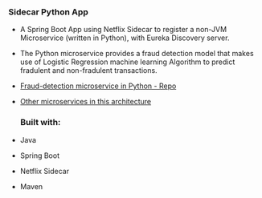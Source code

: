 ### Sidecar Python App
  - A Spring Boot App using Netflix Sidecar to register a non-JVM Microservice (written in Python), with Eureka Discovery server.
  - The Python microservice provides a fraud detection model that makes use of Logistic Regression  machine learning Algorithm to predict fradulent and non-fradulent transactions. 
  - [Fraud-detection microservice in Python - Repo](https://github.com/vjpal3/Fraud-Detection-PythonML-Service)
  - [Other microservices in this architecture](https://github.com/vjpal3/Bigdata-Microservices-Spring-Cloud-Repos)
    
     ### Built with:
  - Java
  - Spring Boot
  - Netflix Sidecar
  - Maven